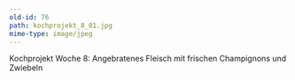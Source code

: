 ```yaml
---
old-id: 76
path: kochprojekt_8_01.jpg
mime-type: image/jpeg
---
```

Kochprojekt Woche 8:
Angebratenes Fleisch mit frischen Champignons und Zwiebeln

